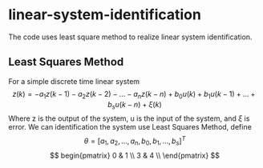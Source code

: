 # linear-system-identification
The code uses least square method to realize linear system identification.
## Least Squares Method
For a simple discrete time linear system
$$z(k)=-a_{1} z(k-1)-a_{2} z(k-2)-...-a_{n} z(k-n)+b_{0} u(k)+b_{1} u(k-1)+...+b_{s} u(k-n)+\xi (k)$$
Where z is the output of the system, u is the input of the system, and $\xi$ is error.
We can identification the system use Least Squares Method, define
$$
\theta=[a_{1}, a_{2}, ..., a_{n}, b_{0}, b_{1}, ..., b_{s}]^{T}
$$
$$
begin{pmatrix} 0 & 1 \\ 3 & 4 \\ \end{pmatrix}
$$
